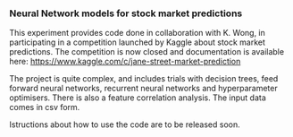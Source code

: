 ### Neural Network models for stock market predictions

This experiment provides code done in collaboration with K. Wong,
in participating in a competition launched by Kaggle about stock market predictions.
The competition is now closed and documentation is available here:
https://www.kaggle.com/c/jane-street-market-prediction

The project is quite complex, and includes trials with decision trees, feed forward neural networks, 
recurrent neural networks and hyperparameter optimisers.
There is also a feature correlation analysis.
The input data comes in csv form.

Istructions about how to use the code are to be released soon. 
